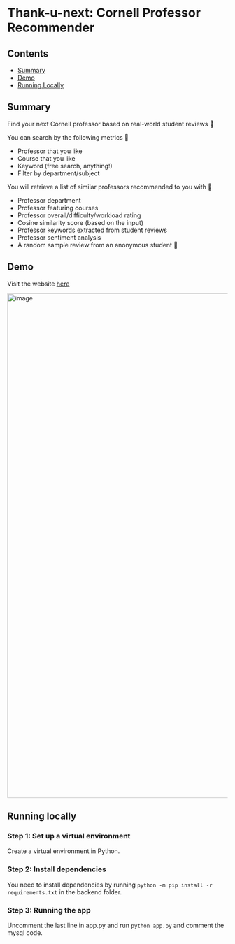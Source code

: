# Thank-u-next: Cornell Professor Recommender

## Contents

- [Summary](#summary)
- [Demo](#demo)
- [Running Locally](#running-locally)


## Summary
Find your next Cornell professor based on real-world student reviews :star_struck:

You can search by the following metrics :monocle_face:
- Professor that you like
- Course that you like
- Keyword (free search, anything!)
- Filter by department/subject

You will retrieve a list of similar professors recommended to you with :partying_face:
- Professor department
- Professor featuring courses
- Professor overall/difficulty/workload rating
- Cosine similarity score (based on the input)
- Professor keywords extracted from student reviews
- Professor sentiment analysis
- A random sample review from an anonymous student :eyes:

## Demo
Visit the website [here](http://4300showcase.infosci.cornell.edu:4503/)

<img width="1155" alt="image" src="https://github.com/Y1chenYao/thank-u-next/assets/68068854/30108562-90c7-4e55-a442-451e96d1ea94">


## Running locally

### Step 1: Set up a virtual environment
Create a virtual environment in Python. 
### Step 2: Install dependencies
You need to install dependencies by running `python -m pip install -r requirements.txt` in the backend folder.
### Step 3: Running the app
Uncomment the last line in app.py and run `python app.py` and comment the mysql code.



